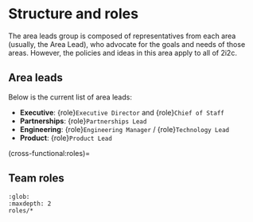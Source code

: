 # Structure and roles

The area leads group is composed of representatives from each area (usually, the Area Lead), who advocate for the goals and needs of those areas.
However, the policies and ideas in this area apply to all of 2i2c.

## Area leads

Below is the current list of area leads:

- **Executive**: {role}`Executive Director` and {role}`Chief of Staff`
- **Partnerships**: {role}`Partnerships Lead`
- **Engineering**: {role}`Engineering Manager` / {role}`Technology Lead`
- **Product**: {role}`Product Lead`

(cross-functional:roles)=
## Team roles

```{toctree}
:glob:
:maxdepth: 2
roles/*
```
